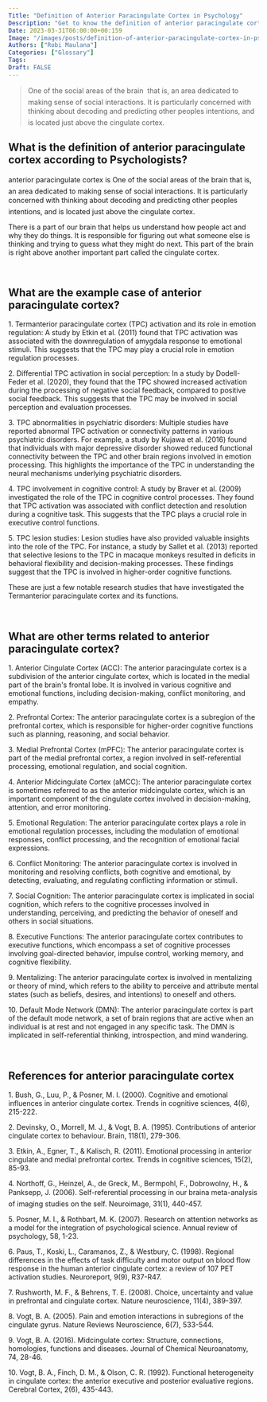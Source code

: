 ```yaml
---
Title: "Definition of Anterior Paracingulate Cortex in Psychology"
Description: "Get to know the definition of anterior paracingulate cortex according to psychologists."
Date: 2023-03-31T06:00:00+00:159
Image: "/images/posts/definition-of-anterior-paracingulate-cortex-in-psychology.jpg"
Authors: ["Robi Maulana"]
Categories: ["Glossary"]
Tags: 
Draft: FALSE
---
```





> One of the social areas of the brain  that is, an area dedicated to making sense of social interactions. It is particularly concerned with thinking about decoding and predicting other peoples intentions, and is located just above the cingulate cortex.

## What is the definition of anterior paracingulate cortex according to Psychologists?

anterior paracingulate cortex is One of the social areas of the brain  that is, an area dedicated to making sense of social interactions. It is particularly concerned with thinking about decoding and predicting other peoples intentions, and is located just above the cingulate cortex.

There is a part of our brain that helps us understand how people act and why they do things. It is responsible for figuring out what someone else is thinking and trying to guess what they might do next. This part of the brain is right above another important part called the cingulate cortex.

 

## What are the example case of anterior paracingulate cortex?

1\. Termanterior paracingulate cortex (TPC) activation and its role in emotion regulation: A study by Etkin et al. (2011) found that TPC activation was associated with the downregulation of amygdala response to emotional stimuli. This suggests that the TPC may play a crucial role in emotion regulation processes.

2\. Differential TPC activation in social perception: In a study by Dodell-Feder et al. (2020), they found that the TPC showed increased activation during the processing of negative social feedback, compared to positive social feedback. This suggests that the TPC may be involved in social perception and evaluation processes.

3\. TPC abnormalities in psychiatric disorders: Multiple studies have reported abnormal TPC activation or connectivity patterns in various psychiatric disorders. For example, a study by Kujawa et al. (2016) found that individuals with major depressive disorder showed reduced functional connectivity between the TPC and other brain regions involved in emotion processing. This highlights the importance of the TPC in understanding the neural mechanisms underlying psychiatric disorders.

4\. TPC involvement in cognitive control: A study by Braver et al. (2009) investigated the role of the TPC in cognitive control processes. They found that TPC activation was associated with conflict detection and resolution during a cognitive task. This suggests that the TPC plays a crucial role in executive control functions.

5\. TPC lesion studies: Lesion studies have also provided valuable insights into the role of the TPC. For instance, a study by Sallet et al. (2013) reported that selective lesions to the TPC in macaque monkeys resulted in deficits in behavioral flexibility and decision-making processes. These findings suggest that the TPC is involved in higher-order cognitive functions.

These are just a few notable research studies that have investigated the Termanterior paracingulate cortex and its functions.

 

## What are other terms related to anterior paracingulate cortex?

1\. Anterior Cingulate Cortex (ACC): The anterior paracingulate cortex is a subdivision of the anterior cingulate cortex, which is located in the medial part of the brain's frontal lobe. It is involved in various cognitive and emotional functions, including decision-making, conflict monitoring, and empathy.

2\. Prefrontal Cortex: The anterior paracingulate cortex is a subregion of the prefrontal cortex, which is responsible for higher-order cognitive functions such as planning, reasoning, and social behavior.

3\. Medial Prefrontal Cortex (mPFC): The anterior paracingulate cortex is part of the medial prefrontal cortex, a region involved in self-referential processing, emotional regulation, and social cognition.

4\. Anterior Midcingulate Cortex (aMCC): The anterior paracingulate cortex is sometimes referred to as the anterior midcingulate cortex, which is an important component of the cingulate cortex involved in decision-making, attention, and error monitoring.

5\. Emotional Regulation: The anterior paracingulate cortex plays a role in emotional regulation processes, including the modulation of emotional responses, conflict processing, and the recognition of emotional facial expressions.

6\. Conflict Monitoring: The anterior paracingulate cortex is involved in monitoring and resolving conflicts, both cognitive and emotional, by detecting, evaluating, and regulating conflicting information or stimuli.

7\. Social Cognition: The anterior paracingulate cortex is implicated in social cognition, which refers to the cognitive processes involved in understanding, perceiving, and predicting the behavior of oneself and others in social situations.

8\. Executive Functions: The anterior paracingulate cortex contributes to executive functions, which encompass a set of cognitive processes involving goal-directed behavior, impulse control, working memory, and cognitive flexibility.

9\. Mentalizing: The anterior paracingulate cortex is involved in mentalizing or theory of mind, which refers to the ability to perceive and attribute mental states (such as beliefs, desires, and intentions) to oneself and others.

10\. Default Mode Network (DMN): The anterior paracingulate cortex is part of the default mode network, a set of brain regions that are active when an individual is at rest and not engaged in any specific task. The DMN is implicated in self-referential thinking, introspection, and mind wandering.

 

## References for anterior paracingulate cortex

1\. Bush, G., Luu, P., & Posner, M. I. (2000). Cognitive and emotional influences in anterior cingulate cortex. Trends in cognitive sciences, 4(6), 215-222.

2\. Devinsky, O., Morrell, M. J., & Vogt, B. A. (1995). Contributions of anterior cingulate cortex to behaviour. Brain, 118(1), 279-306.

3\. Etkin, A., Egner, T., & Kalisch, R. (2011). Emotional processing in anterior cingulate and medial prefrontal cortex. Trends in cognitive sciences, 15(2), 85-93.

4\. Northoff, G., Heinzel, A., de Greck, M., Bermpohl, F., Dobrowolny, H., & Panksepp, J. (2006). Self-referential processing in our braina meta-analysis of imaging studies on the self. Neuroimage, 31(1), 440-457.

5\. Posner, M. I., & Rothbart, M. K. (2007). Research on attention networks as a model for the integration of psychological science. Annual review of psychology, 58, 1-23.

6\. Paus, T., Koski, L., Caramanos, Z., & Westbury, C. (1998). Regional differences in the effects of task difficulty and motor output on blood flow response in the human anterior cingulate cortex: a review of 107 PET activation studies. Neuroreport, 9(9), R37-R47.

7\. Rushworth, M. F., & Behrens, T. E. (2008). Choice, uncertainty and value in prefrontal and cingulate cortex. Nature neuroscience, 11(4), 389-397.

8\. Vogt, B. A. (2005). Pain and emotion interactions in subregions of the cingulate gyrus. Nature Reviews Neuroscience, 6(7), 533-544.

9\. Vogt, B. A. (2016). Midcingulate cortex: Structure, connections, homologies, functions and diseases. Journal of Chemical Neuroanatomy, 74, 28-46.

10\. Vogt, B. A., Finch, D. M., & Olson, C. R. (1992). Functional heterogeneity in cingulate cortex: the anterior executive and posterior evaluative regions. Cerebral Cortex, 2(6), 435-443.
